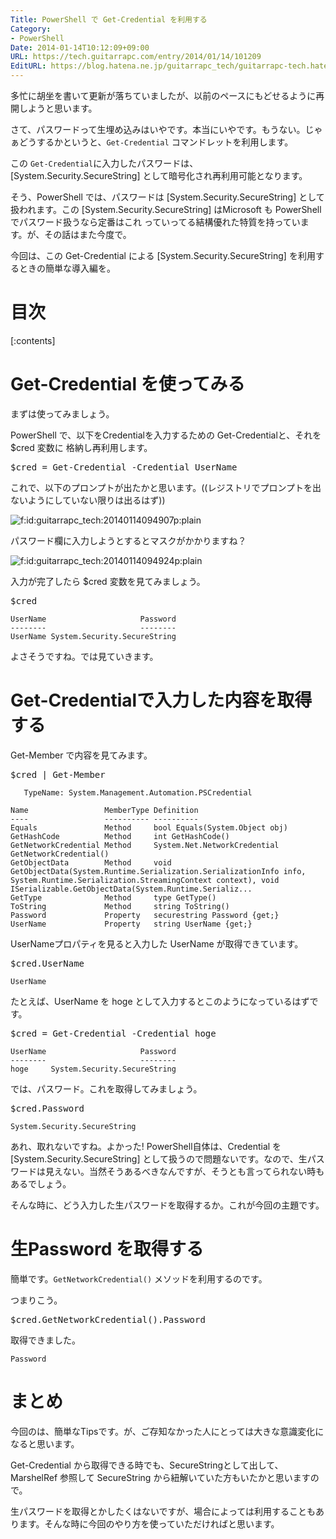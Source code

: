 ```yaml
---
Title: PowerShell で Get-Credential を利用する
Category:
- PowerShell
Date: 2014-01-14T10:12:09+09:00
URL: https://tech.guitarrapc.com/entry/2014/01/14/101209
EditURL: https://blog.hatena.ne.jp/guitarrapc_tech/guitarrapc-tech.hatenablog.com/atom/entry/12921228815716488633
---
```


多忙に胡坐を書いて更新が落ちていましたが、以前のペースにもどせるように再開しようと思います。


さて、パスワードって生埋め込みはいやです。本当にいやです。もうない。じゃぁどうするかというと、```Get-Credential``` コマンドレットを利用します。

この ```Get-Credential```に入力したパスワードは、[System.Security.SecureString] として暗号化され再利用可能となります。

そう、PowerShell では、パスワードは [System.Security.SecureString] として扱われます。この [System.Security.SecureString] はMicrosoft も PowerShell でパスワード扱うなら定番はこれ っていってる結構優れた特質を持っています。が、その話はまた今度で。

今回は、この Get-Credential による [System.Security.SecureString] を利用するときの簡単な導入編を。


# 目次

[:contents]

# Get-Credential を使ってみる

まずは使ってみましょう。

PowerShell で、以下をCredentialを入力するための Get-Credentialと、それを $cred 変数に 格納し再利用します。

<pre class="brush: powershell;">
$cred = Get-Credential -Credential UserName
</pre>

これで、以下のプロンプトが出たかと思います。((レジストリでプロンプトを出ないようにしていない限りは出るはず))
<p><span itemscope itemtype="https://schema.org/Photograph"><img src="https://cdn-ak.f.st-hatena.com/images/fotolife/g/guitarrapc_tech/20140114/20140114094907.png" alt="f:id:guitarrapc_tech:20140114094907p:plain" title="f:id:guitarrapc_tech:20140114094907p:plain" class="hatena-fotolife" itemprop="image"></span></p>

パスワード欄に入力しようとするとマスクがかかりますね？

<p><span itemscope itemtype="https://schema.org/Photograph"><img src="https://cdn-ak.f.st-hatena.com/images/fotolife/g/guitarrapc_tech/20140114/20140114094924.png" alt="f:id:guitarrapc_tech:20140114094924p:plain" title="f:id:guitarrapc_tech:20140114094924p:plain" class="hatena-fotolife" itemprop="image"></span></p>

入力が完了したら $cred 変数を見てみましょう。

<pre class="brush: powershell;">
$cred
</pre>

```
UserName                     Password
--------                     --------
UserName System.Security.SecureString

```

よさそうですね。では見ていきます。

# Get-Credentialで入力した内容を取得する

Get-Member で内容を見てみます。

<pre class="brush: powershell;">
$cred | Get-Member
</pre>


```
   TypeName: System.Management.Automation.PSCredential

Name                 MemberType Definition                                                                                                                                                                                 
----                 ---------- ----------                                                                                                                                                                                 
Equals               Method     bool Equals(System.Object obj)                                                                                                                                                             
GetHashCode          Method     int GetHashCode()                                                                                                                                                                          
GetNetworkCredential Method     System.Net.NetworkCredential GetNetworkCredential()                                                                                                                                        
GetObjectData        Method     void GetObjectData(System.Runtime.Serialization.SerializationInfo info, System.Runtime.Serialization.StreamingContext context), void ISerializable.GetObjectData(System.Runtime.Serializ...
GetType              Method     type GetType()                                                                                                                                                                             
ToString             Method     string ToString()                                                                                                                                                                          
Password             Property   securestring Password {get;}                                                                                                                                                               
UserName             Property   string UserName {get;}                                                                                                                                                                     
```


UserNameプロパティを見ると入力した UserName が取得できています。
<pre class="brush: powershell;">
$cred.UserName
</pre>

```
UserName
```

たとえば、UserName を hoge として入力するとこのようになっているはずです。

<pre class="brush: powershell;">
$cred = Get-Credential -Credential hoge
</pre>

```
UserName                     Password
--------                     --------
hoge     System.Security.SecureString
```

では、パスワード。これを取得してみましょう。

<pre class="brush: powershell;">
$cred.Password
</pre>

```
System.Security.SecureString
```

あれ、取れないですね。よかった! PowerShell自体は、Credential を [System.Security.SecureString] として扱うので問題ないです。なので、生パスワードは見えない。当然そうあるべきなんですが、そうとも言ってられない時もあるでしょう。

そんな時に、どう入力した生パスワードを取得するか。これが今回の主題です。

# 生Password を取得する

簡単です。```GetNetworkCredential()``` メソッドを利用するのです。

つまりこう。

<pre class="brush: powershell;">
$cred.GetNetworkCredential().Password
</pre>

取得できました。

```
Password
```

# まとめ

今回のは、簡単なTipsです。が、ご存知なかった人にとっては大きな意識変化になると思います。

Get-Credential から取得できる時でも、SecureStringとして出して、MarshelRef 参照して SecureString から紐解いていた方もいたかと思いますので。

生パスワードを取得とかしたくはないですが、場合によっては利用することもあります。そんな時に今回のやり方を使っていただければと思います。

